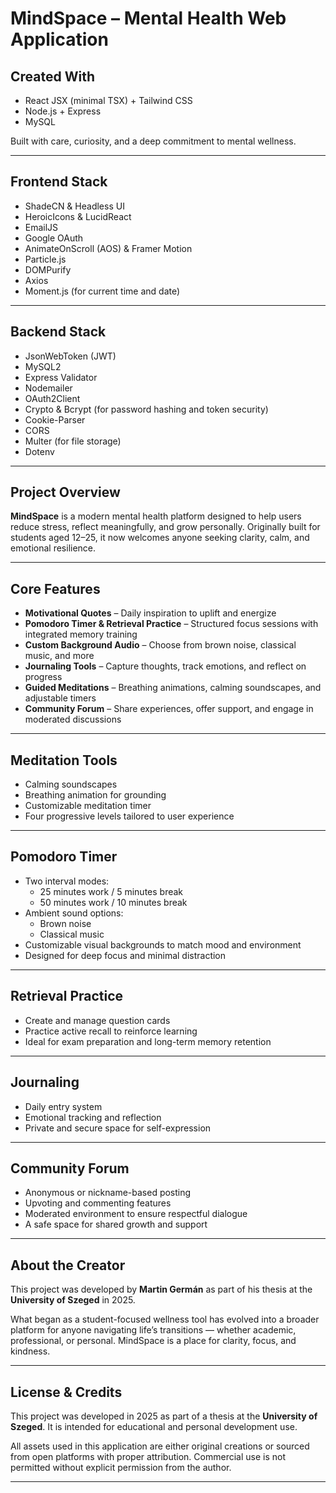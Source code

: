 # MindSpace – Mental Health Web Application

## Created With
- React JSX (minimal TSX) + Tailwind CSS  
- Node.js + Express  
- MySQL  

Built with care, curiosity, and a deep commitment to mental wellness.

---

## Frontend Stack
- ShadeCN & Headless UI  
- HeroicIcons & LucidReact  
- EmailJS  
- Google OAuth  
- AnimateOnScroll (AOS) & Framer Motion  
- Particle.js  
- DOMPurify  
- Axios  
- Moment.js (for current time and date)

---

## Backend Stack
- JsonWebToken (JWT)  
- MySQL2  
- Express Validator  
- Nodemailer  
- OAuth2Client  
- Crypto & Bcrypt (for password hashing and token security)  
- Cookie-Parser  
- CORS  
- Multer (for file storage)  
- Dotenv

---

## Project Overview
**MindSpace** is a modern mental health platform designed to help users reduce stress, reflect meaningfully, and grow personally. Originally built for students aged 12–25, it now welcomes anyone seeking clarity, calm, and emotional resilience.

---

## Core Features
- **Motivational Quotes** – Daily inspiration to uplift and energize  
- **Pomodoro Timer & Retrieval Practice** – Structured focus sessions with integrated memory training  
- **Custom Background Audio** – Choose from brown noise, classical music, and more  
- **Journaling Tools** – Capture thoughts, track emotions, and reflect on progress  
- **Guided Meditations** – Breathing animations, calming soundscapes, and adjustable timers  
- **Community Forum** – Share experiences, offer support, and engage in moderated discussions

---

## Meditation Tools
- Calming soundscapes  
- Breathing animation for grounding  
- Customizable meditation timer  
- Four progressive levels tailored to user experience

---

## Pomodoro Timer
- Two interval modes:
  - 25 minutes work / 5 minutes break  
  - 50 minutes work / 10 minutes break  
- Ambient sound options:
  - Brown noise  
  - Classical music  
- Customizable visual backgrounds to match mood and environment  
- Designed for deep focus and minimal distraction

---

## Retrieval Practice
- Create and manage question cards  
- Practice active recall to reinforce learning  
- Ideal for exam preparation and long-term memory retention

---

## Journaling
- Daily entry system  
- Emotional tracking and reflection  
- Private and secure space for self-expression

---

## Community Forum
- Anonymous or nickname-based posting  
- Upvoting and commenting features  
- Moderated environment to ensure respectful dialogue  
- A safe space for shared growth and support

---

## About the Creator
This project was developed by **Martin Germán** as part of his thesis at the **University of Szeged** in 2025.

What began as a student-focused wellness tool has evolved into a broader platform for anyone navigating life’s transitions — whether academic, professional, or personal. MindSpace is a place for clarity, focus, and kindness.

---

## License & Credits
This project was developed in 2025 as part of a thesis at the **University of Szeged**. It is intended for educational and personal development use.

All assets used in this application are either original creations or sourced from open platforms with proper attribution. Commercial use is not permitted without explicit permission from the author.

---

